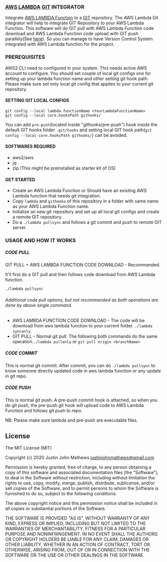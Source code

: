 ### [AWS LAMBDA](https://aws.amazon.com/lambda/) [GIT](https://git-scm.com/) INTEGRATOR
Integrate [AWS LAMBDA Function](https://aws.amazon.com/lambda/) to a [GIT](https://git-scm.com/) repository. The AWS Lambda Git integrator will help to integrate GIT Repository to your AWS Lambda Function. This software will do GIT pull with AWS Lambda Function code download and AWS Lambda Function code upload with GIT push parallely(See [here](https://github.com/justin-john/aws-lambda-git-integrator#usage-and-how-it-works)). So you can manage to have Version Control System integrated with AWS Lambda function for the project.

### PREREQUISITES
AWS2 CLI need to configured in your system. This needs active AWS account to configure.
You should set couple of local git configs one for setting up your lambda function name and other setting git hook path. Please make sure set only local git config that applies to your current git repository.

#### SETTING GIT LOCAL CONFIGS
```
git config --local lambda.functionName <YourLambdaFunctionName>
git config --local core.hooksPath githooks/
```
You can add `pre-push`(located inside "githooks/pre-push") hook inside the default GIT hooks folder `.git/hooks` and setting local GIT hook path(`git config --local core.hooksPath githooks/`) can be avoided.

#### SOFTWARES REQUIRED
* aws2/aws
* jq
* zip   (This might be preinstalled as starter kit of OS)

#### GET STARTED 
* Create an AWS Lambda Function or Should have an existing AWS Lambda function that needs git integration.
* Copy `lambda` and `githooks` of this repository in a folder with same name as your AWS Lambda Function name.
* Initialize an new git repository and set up all local git configs and create a remote GIT repository.
* Do a `./lambda pullsync` and follows a git commit and push to remote GIT server.

### USAGE AND HOW IT WORKS

##### CODE PULL
GIT PULL + AWS LAMBDA FUNCTION CODE DOWNLOAD - Recommended.

It'll first do a GIT pull and then follows code download from AWS Lambda function.
```
./lambda pullsync
```
###### Additional code pull options, but not recommended as both operations are done by above single command.
* AWS LAMBDA FUNCTION CODE DOWNLOAD - The code will be download from aws lambda function to your current folder. `./lambda synconly`.
* GIT PULL - Normal git pull. The following both commands do the same operation.`./lambda pullonly`  or `git pull origin <branchName>`

##### CODE COMMIT
This is normal git commit. After commit, you can do `./lambda pullsync` to know someone directly updated code in aws lambda function or any update in git repo.

##### CODE PUSH
This is normal git push. A pre-push commit hook is attached, so when you do git push, the pre-push git hook will upload code to AWS Lambda Function and follows git push to repo.

NB: Please make sure lambda and pre-push are executable files.

## License

The MIT License (MIT)

Copyright (c) 2020 Justin John Mathews <justinjohnmathews@gmail.com>

Permission is hereby granted, free of charge, to any person obtaining a copy of this software and associated documentation files (the "Software"), to deal in the Software without restriction, including without limitation the rights to use, copy, modify, merge, publish, distribute, sublicense, and/or sell copies of the Software, and to permit persons to whom the Software is furnished to do so, subject to the following conditions:

The above copyright notice and this permission notice shall be included in all copies or substantial portions of the Software.

THE SOFTWARE IS PROVIDED "AS IS", WITHOUT WARRANTY OF ANY KIND, EXPRESS OR IMPLIED, INCLUDING BUT NOT LIMITED TO THE WARRANTIES OF MERCHANTABILITY, FITNESS FOR A PARTICULAR PURPOSE AND NONINFRINGEMENT. IN NO EVENT SHALL THE AUTHORS OR COPYRIGHT HOLDERS BE LIABLE FOR ANY CLAIM, DAMAGES OR OTHER LIABILITY, WHETHER IN AN ACTION OF CONTRACT, TORT OR OTHERWISE, ARISING FROM, OUT OF OR IN CONNECTION WITH THE SOFTWARE OR THE USE OR OTHER DEALINGS IN THE SOFTWARE.
